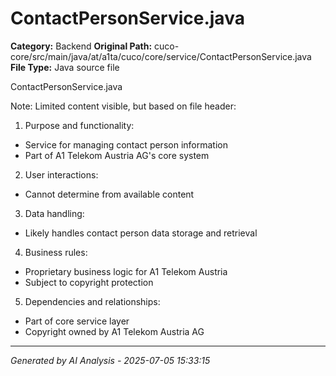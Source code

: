 # ContactPersonService.java

**Category:** Backend
**Original Path:** cuco-core/src/main/java/at/a1ta/cuco/core/service/ContactPersonService.java
**File Type:** Java source file

ContactPersonService.java

Note: Limited content visible, but based on file header:

1. Purpose and functionality:
- Service for managing contact person information
- Part of A1 Telekom Austria AG's core system

2. User interactions:
- Cannot determine from available content

3. Data handling:
- Likely handles contact person data storage and retrieval

4. Business rules:
- Proprietary business logic for A1 Telekom Austria
- Subject to copyright protection

5. Dependencies and relationships:
- Part of core service layer
- Copyright owned by A1 Telekom Austria AG

---
*Generated by AI Analysis - 2025-07-05 15:33:15*
